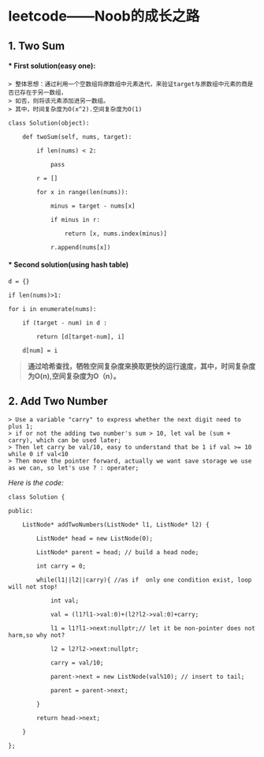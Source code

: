 # leetcode——Noob的成长之路


## 1. Two Sum
#### * First solution(easy one):
    > 整体思想：通过利用一个空数组将原数组中元素迭代，来验证target与原数组中元素的商是否已存在于另一数组，
    > 如否，则将该元素添加进另一数组。
    > 其中，时间复杂度为O(x^2).空间复杂度为O(1)


```
class Solution(object):

    def twoSum(self, nums, target):

        if len(nums) < 2:

            pass

        r = []    

        for x in range(len(nums)): 

            minus = target - nums[x]

            if minus in r:

                return [x, nums.index(minus)]

            r.append(nums[x])

```

#### * Second solution(using hash table)
```
d = {}

if len(nums)>1:

for i in enumerate(nums):

    if (target - num) in d :  

        return [d[target-num], i]

    d[num] = i        
```
> **通过哈希查找，牺牲空间复杂度来换取更快的运行速度，其中，时间复杂度为O(n),空间复杂度为O（n）。**

## 2. Add Two Number
    > Use a variable "carry" to express whether the next digit need to plus 1;
    > if or not the adding two number's sum > 10, let val be (sum + carry), which can be used later;
    > Then let carry be val/10, easy to understand that be 1 if val >= 10 while 0 if val<10
    > Then move the pointer forward, actually we want save storage we use as we can, so let's use ? : operater;

 *Here is the code:*

```
class Solution {

public:

    ListNode* addTwoNumbers(ListNode* l1, ListNode* l2) {

        ListNode* head = new ListNode(0);

        ListNode* parent = head; // build a head node;

        int carry = 0;

        while(l1||l2||carry){ //as if  only one condition exist, loop will not stop!

            int val;

            val = (l1?l1->val:0)+(l2?l2->val:0)+carry;

            l1 = l1?l1->next:nullptr;// let it be non-pointer does not harm,so why not?

            l2 = l2?l2->next:nullptr;

            carry = val/10;

            parent->next = new ListNode(val%10); // insert to tail;

            parent = parent->next;

        }

        return head->next;

    }

};
```
